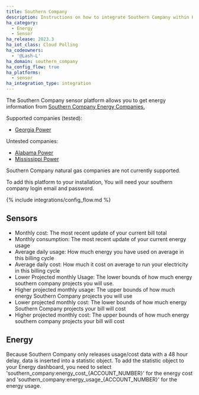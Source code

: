 ```yaml
---
title: Southern Company
description: Instructions on how to integrate Southern Company within Home Assistant.
ha_category:
  - Energy
  - Sensor
ha_release: 2023.3
ha_iot_class: Cloud Polling
ha_codeowners:
  - '@Lash-L'
ha_domain: southern_company
ha_config_flow: true
ha_platforms:
  - sensor
ha_integration_type: integration
---
```


The Southern Company sensor platform allows you to get energy information from [Southern Company Energy Companies.](https://www.southerncompany.com/about/our-companies.html)

Supported companies (tested):

- [Georgia Power](https://www.georgiapower.com/)

Untested companies:

- [Alabama Power](https://www.alabamapower.com/)
- [Mississippi Power](https://www.mississippipower.com/)

Southern Company natural gas companies are not currently supported.

To add this platform to your installation, You will need your southern company login email and password.

{% include integrations/config_flow.md %}

## Sensors

- Monthly cost: The most recent update of your current bill total
- Monthly consumption: The most recent update of your current energy usage
- Average daily usage: How much energy you have used on average in this billing cycle
- Average daily cost: How much it cost on average to run your electricity in this billing cycle
- Lower Projected monthly Usage: The lower bounds of how much energy southern company projects you will use.
- Higher projected monthly usage: The upper bounds of how much energy Southern Company projects you will use
- Lower projected monthly cost: The lower bounds of how much energy Southern Company projects your bill will cost
- Higher projected monthly cost: The upper bounds of how much energy southern company projects your bill will cost

## Energy

Because Southern Company only releases usage/cost data with a 48 hour delay, data is inserted into a statistic object. To add the statistic object to your Energy dashboard, you need to select 'southern_company:energy_cost_{ACCOUNT_NUMBER}' for the energy cost and 'southern_company:energy_usage_{ACCOUNT_NUMBER}' for the energy usage.
